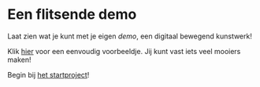 # Een flitsende demo

Laat zien wat je kunt met je eigen *demo*, een digitaal bewegend kunstwerk!

Klik [hier](https://replit.com/@JanNiestadt/ExampleDemo#demo.js) voor een eenvoudig voorbeeldje. Jij kunt vast iets veel mooiers maken!

Begin bij [het startproject](./1%20-%20startproject.html)!